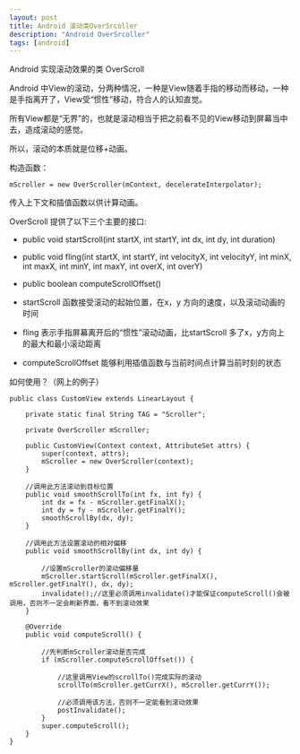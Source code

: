 ```yaml
---
layout: post
title: Android 滚动类OverSrcoller
description: "Android OverSrcoller"
tags: [android]
---
```



Android 实现滚动效果的类 OverScroll<!--more-->

Android 中View的滚动，分两种情况，一种是View随着手指的移动而移动，一种是手指离开了，View受“惯性”移动，符合人的认知直觉。

所有View都是“无界”的，也就是滚动相当于把之前看不见的View移动到屏幕当中去，造成滚动的感觉。

所以，滚动的本质就是位移+动画。

构造函数：

	mScroller = new OverScroller(mContext, decelerateInterpolator);
	
传入上下文和插值函数以供计算动画。

OverScroll 提供了以下三个主要的接口:

* public void startScroll(int startX, int startY, int dx, int dy, int duration)

* public void fling(int startX, int startY, int velocityX, int velocityY,
            int minX, int maxX, int minY, int maxY, int overX, int overY)
            
* public boolean computeScrollOffset()

* startScroll 函数接受滚动的起始位置，在x，y 方向的速度，以及滚动动画的时间

* fling 表示手指屏幕离开后的“惯性”滚动动画，比startScroll 多了x，y方向上的最大和最小滚动距离

* computeScrollOffset 能够利用插值函数与当前时间点计算当前时刻的状态

如何使用？（网上的例子）

    public class CustomView extends LinearLayout {  
      
        private static final String TAG = "Scroller";  
      
        private OverScroller mScroller;  
      
        public CustomView(Context context, AttributeSet attrs) {  
            super(context, attrs);  
            mScroller = new OverScroller(context);  
        }  
      
        //调用此方法滚动到目标位置  
        public void smoothScrollTo(int fx, int fy) {  
            int dx = fx - mScroller.getFinalX();  
            int dy = fy - mScroller.getFinalY();  
            smoothScrollBy(dx, dy);  
        }  
      
        //调用此方法设置滚动的相对偏移  
        public void smoothScrollBy(int dx, int dy) {  
      
            //设置mScroller的滚动偏移量  
            mScroller.startScroll(mScroller.getFinalX(), mScroller.getFinalY(), dx, dy);  
            invalidate();//这里必须调用invalidate()才能保证computeScroll()会被调用，否则不一定会刷新界面，看不到滚动效果  
        }  
          
        @Override  
        public void computeScroll() {  
          
            //先判断mScroller滚动是否完成  
            if (mScroller.computeScrollOffset()) {  
              
                //这里调用View的scrollTo()完成实际的滚动  
                scrollTo(mScroller.getCurrX(), mScroller.getCurrY());  
                  
                //必须调用该方法，否则不一定能看到滚动效果  
                postInvalidate();  
            }  
            super.computeScroll();  
        }  
    }  





